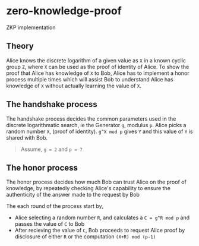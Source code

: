 # zero-knowledge-proof

ZKP implementation

## Theory

Alice knows the discrete logarithm of a given value as `X` in a known cyclic group `Z`, where `X` can be used as the proof of identity of Alice.
To show the proof that Alice has knowledge of `X` to Bob, Alice has to implement a honor process multiple times which will assist Bob to understand Alice has knowledge of `X` without actually learning the value of `X`.

## The handshake process

The handshake process decides the common parameters used in the discrete logarithmatic search, ie the Generator `g`, modulus `p`.
Alice picks a random number `X`, (proof of identity). `g^X mod p` gives `Y` and this value of `Y` is shared with Bob.

> Assume, `g = 2` and `p = 7`

## The honor process

The honor process decides how much Bob can trust Alice on the proof of knowledge, by repeatedly checking Alice's capability to ensure the authenticity of the answer made to the request by Bob

The each round of the process start by,

- Alice selecting a random number `R`, and calculates a `C = g^R mod p` and passes the value of `C` to Bob
- After recieving the value of `C`, Bob proceeds to request Alice proof by disclosure of either `R` or the computation `(X+R) mod (p-1)`
